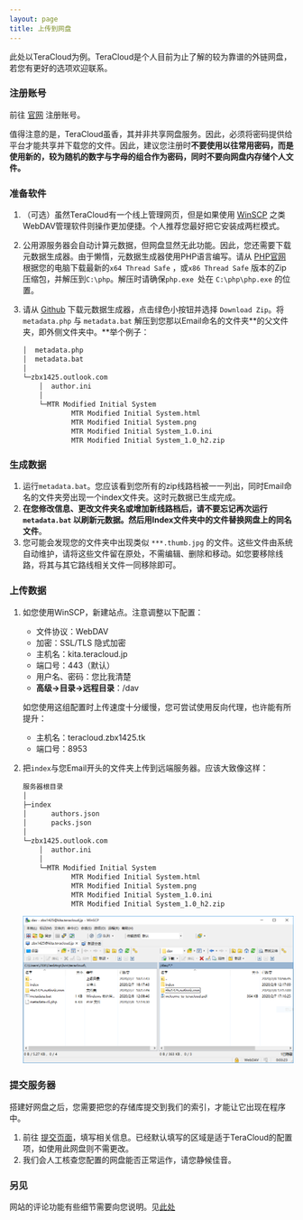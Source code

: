 ```yaml
---
layout: page
title: 上传到网盘
---
```


此处以TeraCloud为例。TeraCloud是个人目前为止了解的较为靠谱的外链网盘，若您有更好的选项欢迎联系。

### 注册账号

前往 [官网](https://teracloud.jp/en/) 注册账号。

值得注意的是，TeraCloud虽香，其并非共享网盘服务。因此，必须将密码提供给平台才能共享并下载您的文件。因此，建议您注册时**不要使用以往常用密码，而是使用新的，较为随机的数字与字母的组合作为密码，同时不要向网盘内存储个人文件。**

### 准备软件

1. （可选）虽然TeraCloud有一个线上管理网页，但是如果使用 [WinSCP](https://winscp.net/eng/download.php) 之类WebDAV管理软件则操作更加便捷。个人推荐您最好把它安装成两栏模式。

2. 公用源服务器会自动计算元数据，但网盘显然无此功能。因此，您还需要下载元数据生成器。由于懒惰，元数据生成器使用PHP语言编写。请从 [PHP官网](https://windows.php.net/download) 根据您的电脑下载最新的`x64 Thread Safe` ，或`x86 Thread Safe` 版本的Zip压缩包，并解压到`C:\php`。解压时请确保`php.exe `处在 `C:\php\php.exe` 的位置。

3. 请从 [Github](https://github.com/BVEContentService/MetadataGenerator) 下载元数据生成器，点击绿色小按钮并选择 `Download Zip`。将 `metadata.php` 与 `metadata.bat` 解压到您那以Email命名的文件夹**的父文件夹，即外侧文件夹中。**举个例子：

   ```
   │  metadata.php
   │  metadata.bat
   │ 
   └─zbx1425.outlook.com
       │  author.ini
       │
       └─MTR Modified Initial System
               MTR Modified Initial System.html
               MTR Modified Initial System.png
               MTR Modified Initial System_1.0.ini
               MTR Modified Initial System_1.0_h2.zip
   ```

   

### 生成数据

1. 运行`metadata.bat`。您应该看到您所有的zip线路档被一一列出，同时Email命名的文件夹旁出现一个index文件夹。这时元数据已生成完成。
2. **在您修改信息、更改文件夹名或增加新线路档后，请不要忘记再次运行 `metadata.bat` 以刷新元数据。然后用Index文件夹中的文件替换网盘上的同名文件**。
3. 您可能会发现您的文件夹中出现类似 `***.thumb.jpg` 的文件。这些文件由系统自动维护，请将这些文件留在原处，不需编辑、删除和移动。如您要移除线路，将其与其它路线相关文件一同移除即可。

### 上传数据

1. 如您使用WinSCP，新建站点。注意调整以下配置：
   * 文件协议：WebDAV
   * 加密：SSL/TLS 隐式加密
   * 主机名：kita.teracloud.jp
   * 端口号：443（默认）
   * 用户名、密码：您比我清楚
   * **高级->目录->远程目录**：/dav
   
   如您使用这组配置时上传速度十分缓慢，您可尝试使用反向代理，也许能有所提升：
   
   * 主机名：teracloud.zbx1425.tk
   * 端口号：8953
   
2. 把`index`与您Email开头的文件夹上传到远端服务器。应该大致像这样：

   ```
   服务器根目录
   │
   ├─index
   │      authors.json
   │      packs.json
   │
   └─zbx1425.outlook.com
       │  author.ini
       │
       └─MTR Modified Initial System
               MTR Modified Initial System.html
               MTR Modified Initial System.png
               MTR Modified Initial System_1.0.ini
               MTR Modified Initial System_1.0_h2.zip
   ```

   

   ![WinSCP Example](/assets/winscp_example.png)

### 提交服务器

搭建好网盘之后，您需要把您的存储库提交到我们的索引，才能让它出现在程序中。

1. 前往 [提交页面](https://bvecontentservice.gitee.io/bcs-index/submission/)，填写相关信息。已经默认填写的区域是适于TeraCloud的配置项，如使用此网盘则不需更改。
2. 我们会人工核查您配置的网盘能否正常运作，请您静候佳音。

### 另见

网站的评论功能有些细节需要向您说明。见[此处](rssnotif.html)